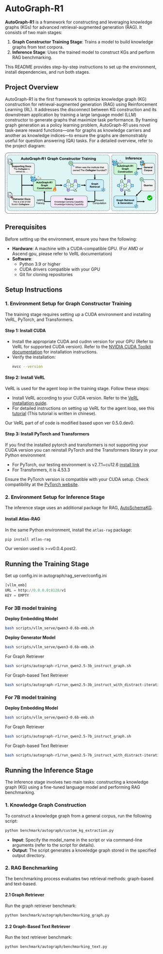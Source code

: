 # AutoGraph-R1

**AutoGraph-R1** is a framework for constructing and leveraging knowledge graphs (KGs) for advanced retrieval-augmented generation (RAG). It consists of two main stages:

1. **Graph Constructor Training Stage**: Trains a model to build knowledge graphs from text corpora.
2. **Inference Stage**: Uses the trained model to construct KGs and perform RAG benchmarking.

This README provides step-by-step instructions to set up the environment, install dependencies, and run both stages.

## Project Overview

AutoGraph-R1 is the first framework to optimize knowledge graph (KG) construction for retrieval-augmented generation (RAG) using Reinforcement Learning (RL). It addresses the disconnect between KG construction and its downstream application by training a large language model (LLM) constructor to generate graphs that maximize task performance. By framing graph generation as a policy learning problem, AutoGraph-R1 uses novel task-aware reward functions—one for graphs as knowledge carriers and another as knowledge indices—to ensure the graphs are demonstrably useful for question answering (QA) tasks. For a detailed overview, refer to the project diagram:

![AutoGraph-R1 Overview](image/autograph-r1.png)

## Prerequisites

Before setting up the environment, ensure you have the following:

- **Hardware**: A machine with a CUDA-compatible GPU. (For AMD or Ascend gpu, please refer to VeRL documentation)
- **Software**:
  - Python 3.9 or higher
  - CUDA drivers compatible with your GPU
  - Git for cloning repositories

## Setup Instructions

### 1. Environment Setup for Graph Constructor Training

The training stage requires setting up a CUDA environment and installing VeRL, PyTorch, and Transformers.

#### Step 1: Install CUDA
- Install the appropriate CUDA and cudnn version for your GPU (Refer to VeRL for supported CUDA version). Refer to the [NVIDIA CUDA Toolkit documentation](https://developer.nvidia.com/cuda-downloads) for installation instructions.
- Verify the installation:
  ```bash
  nvcc --version
  ```

#### Step 2: Install VeRL
VeRL is used for the agent loop in the training stage. Follow these steps:

- Install VeRL according to your CUDA version. Refer to the [VeRL installation guide](https://verl.readthedocs.io/en/v0.5.x/start/install.html#install-from-custom-environment).
- For detailed instructions on setting up VeRL for the agent loop, see this [tutorial](https://github.com/zhaochenyang20/Awesome-ML-SYS-Tutorial/blob/703711904b3f69a187068916b29264c310f056cc/rlhf/verl/multi-turn/tool_examples/agent_loop.md) (This tutorial is written in chinese).

Our VeRL part of of code is modified based upon ver  0.5.0.dev0.

#### Step 3: Install PyTorch and Transformers
If you find the installed pytorch and transformers is not supporting your CUDA version you can reinstall PyTorch and the Transformers library in your Python environment
- For PyTorch, our testing environment is v2.7.1+cu12.6 [install link](https://pytorch.org/get-started/previous-versions/)
- For Transformers, it is 4.53.3

Ensure the PyTorch version is compatible with your CUDA setup. Check compatibility at the [PyTorch website](https://pytorch.org/get-started/locally/).

### 2. Environment Setup for Inference Stage

The inference stage uses an additional package for RAG, [AutoSchemaKG](https://github.com/HKUST-KnowComp/AutoSchemaKG).

#### Install Atlas-RAG
In the same Python environment, install the `atlas-rag` package:

```bash
pip install atlas-rag
```
Our version used is >=v0.0.4.post2.

## Running the Training Stage

Set up config.ini in autograph/rag_server/config.ini
```python
[vllm_emb]
URL = http://0.0.0.0:8128/v1
KEY = EMPTY
```


### For 3B model training
**Deploy Embedding Model**
```bash
bash scripts/vllm_serve/qwen3-0.6b-emb.sh
```
**Deploy Generator Model**
```bash
bash scripts/vllm_serve/qwen3-0.6b-emb.sh
```
For Graph Retriever
```bash
bash scripts/autograph-r1/run_qwen2.5-3b_instruct_graph.sh
```

For Graph-based Text Retriever
```bash
bash scripts/autograph-r1/run_qwen2.5-3b_instruct_with_distract-iterative-hipporag-2.sh
```

### For 7B model training
**Deploy Embedding Model**
```bash
bash scripts/vllm_serve/qwen3-0.6b-emb.sh
```
For Graph Retriever
```bash
bash scripts/autograph-r1/run_qwen2.5-7b_instruct_graph.sh
```

For Graph-based Text Retriever
```bash
bash scripts/autograph-r1/run_qwen2.5-7b_instruct_with_distract-iterative-hipporag-2.sh
```

## Running the Inference Stage

The inference stage involves two main tasks: constructing a knowledge graph (KG) using a fine-tuned language model and performing RAG benchmarking.

### 1. Knowledge Graph Construction
To construct a knowledge graph from a general corpus, run the following script:

```bash
python benchmark/autograph/custom_kg_extraction.py
```

- **Input**: Specify the model_name in the script or via command-line arguments (refer to the script for details).
- **Output**: The script generates a knowledge graph stored in the specified output directory.

### 2. RAG Benchmarking
The benchmarking process evaluates two retrieval methods: graph-based and text-based.

#### 2.1 Graph Retriever
Run the graph retriever benchmark:

```bash
python benchmark/autograph/benchmarking_graph.py
```

#### 2.2 Graph-Based Text Retriever
Run the text retriever benchmark:

```bash
python benchmark/autograph/benchmarking_text.py
```